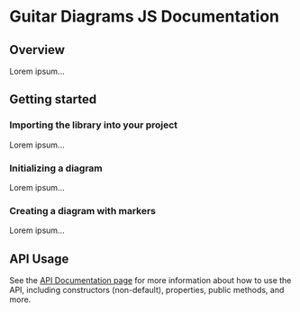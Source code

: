 # Guitar Diagrams JS Documentation

## Overview

Lorem ipsum...

## Getting started

### Importing the library into your project

Lorem ipsum...

### Initializing a diagram

Lorem ipsum...

### Creating a diagram with markers

Lorem ipsum...

## API Usage

See the [API Documentation page](api-docs.md) for more information about how to use the API, including constructors (non-default), properties, public methods, and more.
